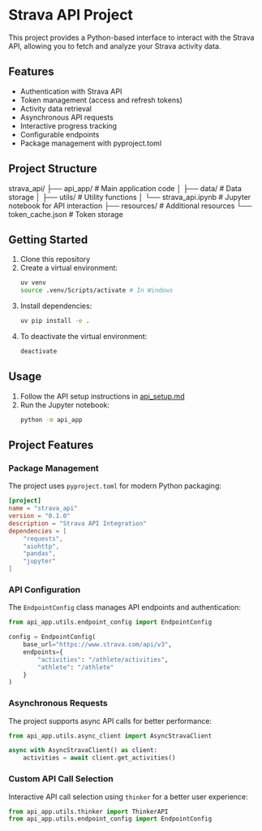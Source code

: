 # Strava API Project

This project provides a Python-based interface to interact with the Strava API, allowing you to fetch and analyze your Strava activity data.

## Features

- Authentication with Strava API
- Token management (access and refresh tokens)
- Activity data retrieval
- Asynchronous API requests
- Interactive progress tracking
- Configurable endpoints
- Package management with pyproject.toml

## Project Structure

strava_api/
├── api_app/ # Main application code
│ ├── data/ # Data storage
│ ├── utils/ # Utility functions
│ └── strava_api.ipynb # Jupyter notebook for API interaction
├── resources/ # Additional resources
└── token_cache.json # Token storage

## Getting Started

1. Clone this repository
2. Create a virtual environment:
   ```bash
   uv venv
   source .venv/Scripts/activate # In Windows
   ```
3. Install dependencies:
   ```bash
   uv pip install -e .
   ```
4. To deactivate the virtual environment:
   ```bash
   deactivate
   ```

## Usage

1. Follow the API setup instructions in [api_setup.md](api_setup.md)
2. Run the Jupyter notebook:
   ```bash
   python -m api_app
   ```

## Project Features

### Package Management
The project uses `pyproject.toml` for modern Python packaging:
```toml
[project]
name = "strava_api"
version = "0.1.0"
description = "Strava API Integration"
dependencies = [
    "requests",
    "aiohttp",
    "pandas",
    "jupyter"
]
```

### API Configuration
The `EndpointConfig` class manages API endpoints and authentication:
```python
from api_app.utils.endpoint_config import EndpointConfig

config = EndpointConfig(
    base_url="https://www.strava.com/api/v3",
    endpoints={
        "activities": "/athlete/activities",
        "athlete": "/athlete"
    }
)
```

### Asynchronous Requests
The project supports async API calls for better performance:
```python
from api_app.utils.async_client import AsyncStravaClient

async with AsyncStravaClient() as client:
    activities = await client.get_activities()
```

### Custom API Call Selection
Interactive API call selection using `thinker` for a better user experience:
```python
from api_app.utils.thinker import ThinkerAPI
from api_app.utils.endpoint_config import EndpointConfig

